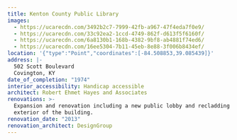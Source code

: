 ```yaml
---
title: Kenton County Public Library
images:
  - https://ucarecdn.com/3492b2c7-7999-42fb-a967-47f4eda7f0e9/
  - https://ucarecdn.com/33c92ea2-1ccd-4749-862f-d613f5f6160f/
  - https://ucarecdn.com/6a8130b1-168b-4382-9bf8-ab4881f74ed6/
  - https://ucarecdn.com/16ee5304-7b11-45eb-8e88-3f006b8434ef/
location: '{"type":"Point","coordinates":[-84.508853,39.085439]}'
address: |-
  502 Scott Boulevard
  Covington, KY
date_of_completion: "1974"
interior_accessibility: Handicap accessible
architect: Robert Ehmet Hayes and Associates
renovations: >-
  Expansion and renovation including a new public lobby and recladding the
  exterior of the building.
renovation_date: "2013"
renovation_architect: DesignGroup
---
```

